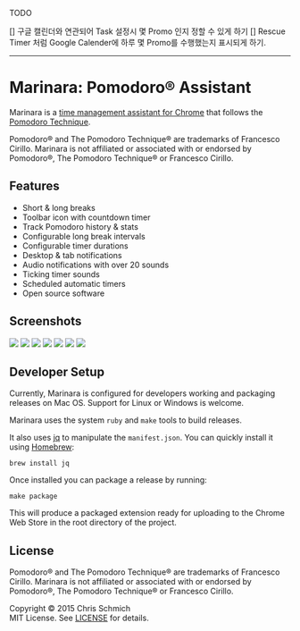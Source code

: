TODO

[] 구글 캘린더와 연관되어 Task 설정시 몇 Promo 인지 정할 수 있게 하기
[] Rescue Timer 처럼 Google Calender에 하루 몇 Promo를 수행했는지 표시되게 하기.


---
# Marinara: Pomodoro® Assistant

Marinara is a [time management assistant for Chrome](https://chrome.google.com/webstore/detail/marinara/lojgmehidjdhhbmpjfamhpkpodfcodef) that follows the [Pomodoro Technique](https://en.wikipedia.org/wiki/Pomodoro_Technique).

Pomodoro® and The Pomodoro Technique® are trademarks of Francesco Cirillo. Marinara is not affiliated or associated with or endorsed by Pomodoro®, The Pomodoro Technique® or Francesco Cirillo.

## Features

- Short & long breaks
- Toolbar icon with countdown timer
- Track Pomodoro history & stats
- Configurable long break intervals
- Configurable timer durations
- Desktop & tab notifications
- Audio notifications with over 20 sounds
- Ticking timer sounds
- Scheduled automatic timers
- Open source software

## Screenshots

![](assets/screenshots/focus.png)
![](assets/screenshots/stats-1.png)
![](assets/screenshots/stats-2.png)
![](assets/screenshots/settings.png)
![](assets/screenshots/menu.png)
![](assets/screenshots/notification.png)
![](assets/screenshots/break.png)

## Developer Setup

Currently, Marinara is configured for developers working and packaging releases on Mac OS. Support for Linux or Windows is welcome.

Marinara uses the system `ruby` and `make` tools to build releases.

It also uses [jq](https://stedolan.github.io/jq/) to manipulate the `manifest.json`. You can quickly install it using [Homebrew](https://brew.sh/):

    brew install jq

Once installed you can package a release by running:

    make package

This will produce a packaged extension ready for uploading to the Chrome Web Store in the root directory of the project.

## License

Pomodoro® and The Pomodoro Technique® are trademarks of Francesco Cirillo. Marinara is not affiliated or associated with or endorsed by Pomodoro®, The Pomodoro Technique® or Francesco Cirillo.

Copyright &copy; 2015 Chris Schmich  
MIT License. See [LICENSE](LICENSE) for details.
